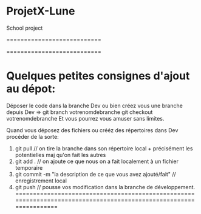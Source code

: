 # ProjetX-Lune
School project


===========================

===========================


Quelques petites consignes d'ajout au dépot:
================================================================================================================
Déposer le code dans la branche Dev ou bien créez vous une branche depuis Dev => git branch votrenomdebranche
                                                                                 git checkout votrenomdebranche
Et vous pourrez vous amuser sans limites.

Quand vous déposez des fichiers ou crééz des répertoires dans Dev procéder de la sorte:

1) git pull // on tire la branche dans son répertoire local + précisément les potentielles maj qu'on fait les autres
2) git add . // on ajoute ce que nous on a fait localement à un fichier temporaire
3) git commit -m "la description de ce que vous avez ajouté/fait"  // enregistrement local
4) git push // pousse vos modification dans la branche de développement.
==================================================================================================================
